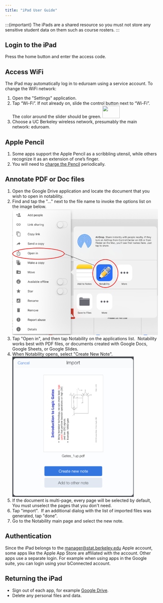 ```yaml
---
title: "iPad User Guide"
---
```


:::{important}
The iPads are a shared resource so you must not store any sensitive student
data on them such as course rosters.
:::


## Login to the iPad

Press the home button and enter the access code.

## Access WiFi

The iPad may automatically log in to eduroam using a service account. To
change the WiFi network:

1.  Open the "Settings" application.
2.  Tap “Wi-Fi”. If not already on, slide the control button next to
    “Wi-Fi”. The color around the slider should be green. <img
    src="https://lh6.googleusercontent.com/nBKCUqKX9Vljod_vUvuyk0-QVnd7R0ADHtZR-aFyFvV1IX1zqwTPO_CVFmN6cosxxrEqTO7rp3mZCO0yJ2cUYqu_fq-D1MTGEtNWtBmRo_Yfr5SQXmb_eXrNIBhbnmRaF8sU7mps"
    style="border-width: initial; border-style: none; width: 57px; height: 41px;"
    data-entity-type="" data-entity-uuid="" />
3.  Choose a UC Berkeley wireless network, presumably the main
    network: eduroam.

## Apple Pencil

1.  Some apps support the Apple Pencil as a scribbling utensil, while
    others recognize it as an extension of one’s finger.
2.  You will need to [charge the
    Pencil](https://support.apple.com/en-us/HT211019) periodically.

## Annotate PDF or Doc files

1.  Open the Google Drive application and locate the document that you
    wish to open in notability.
2.  Find and tap the "..." next to the file name to invoke the options
    list on the image below.  
    <img src="/images/ipad01.png" style="width: 500px; height: 416px;" />
3.  Tap "Open in", and then tap Notability on the applications
    list.  Notability works best with PDF files, or documents created
    with Google Docs, Google Sheets, or Google Slides.
4.  When Notability opens, select "Create New Note".  
    <img src="/images/ipad4.png" style="width: 400px; height: 463px;" />
5.  If the document is multi-page, every page will be selected by
    default, You must unselect the pages that you don't need.
6.  Tap "import".  If an additional dialog with the list of imported
    files was generated, tap "done".
7.  Go to the Notability main page and select the new note.

## Authentication

Since the iPad belongs to the manager@stat.berkeley.edu Apple account,
some apps like the Apple App Store are affiliated with the account.
Other apps use a separate login. For example when using apps in the
Google suite, you can login using your bConnected account.

## Returning the iPad

- Sign out of each app, for example [Google
  Drive](https://support.google.com/drive/answer/6373157?co=GENIE.Platform%3DiOS&hl=en).
- Delete any personal files and data.
